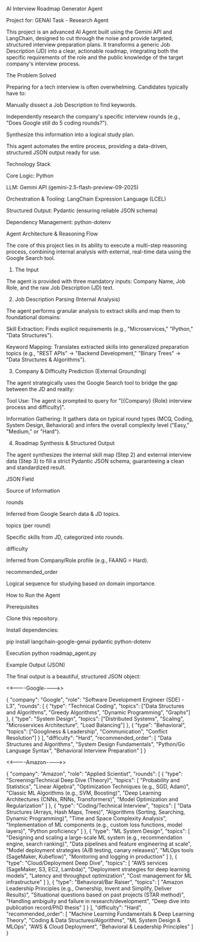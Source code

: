 AI Interview Roadmap Generator Agent

Project for: GENAI Task - Research Agent

This project is an advanced AI Agent built using the Gemini API and LangChain, designed to cut through the noise and provide targeted, structured interview preparation plans. It transforms a generic Job Description (JD) into a clear, actionable roadmap, integrating both the specific requirements of the role and the public knowledge of the target company's interview process.

The Problem Solved

Preparing for a tech interview is often overwhelming. Candidates typically have to:

Manually dissect a Job Description to find keywords.

Independently research the company's specific interview rounds (e.g., "Does Google still do 5 coding rounds?").

Synthesize this information into a logical study plan.

This agent automates the entire process, providing a data-driven, structured JSON output ready for use.

Technology Stack

Core Logic: Python

LLM: Gemini API (gemini-2.5-flash-preview-09-2025)

Orchestration & Tooling: LangChain Expression Language (LCEL)

Structured Output: Pydantic (ensuring reliable JSON schema)

Dependency Management: python-dotenv

Agent Architecture & Reasoning Flow

The core of this project lies in its ability to execute a multi-step reasoning process, combining internal analysis with external, real-time data using the Google Search tool.

1. The Input

The agent is provided with three mandatory inputs: Company Name, Job Role, and the raw Job Description (JD) text.

2. Job Description Parsing (Internal Analysis)

The agent performs granular analysis to extract skills and map them to foundational domains:

Skill Extraction: Finds explicit requirements (e.g., "Microservices," "Python," "Data Structures").

Keyword Mapping: Translates extracted skills into generalized preparation topics (e.g., "REST APIs" → "Backend Development," "Binary Trees" → "Data Structures & Algorithms").

3. Company & Difficulty Prediction (External Grounding)

The agent strategically uses the Google Search tool to bridge the gap between the JD and reality:

Tool Use: The agent is prompted to query for "[{Company} {Role} interview process and difficulty]".

Information Gathering: It gathers data on typical round types (MCQ, Coding, System Design, Behavioral) and infers the overall complexity level ("Easy," "Medium," or "Hard").

4. Roadmap Synthesis & Structured Output

The agent synthesizes the internal skill map (Step 2) and external interview data (Step 3) to fill a strict Pydantic JSON schema, guaranteeing a clean and standardized result.

JSON Field

Source of Information

rounds

Inferred from Google Search data & JD topics.

topics (per round)

Specific skills from JD, categorized into rounds.

difficulty

Inferred from Company/Role profile (e.g., FAANG = Hard).

recommended_order

Logical sequence for studying based on domain importance.

How to Run the Agent

Prerequisites

Clone this repository.

Install dependencies:

pip install langchain-google-genai pydantic python-dotenv

Execution
python roadmap_agent.py


Example Output (JSON)

The final output is a beautiful, structured JSON object:

<<----Google---->>


{
    "company": "Google",
    "role": "Software Development Engineer (SDE) - L3",
    "rounds": [
        {
            "type": "Technical Coding",
            "topics": ["Data Structures and Algorithms", "Greedy Algorithms", "Dynamic Programming", "Graphs"]
        },
        {
            "type": "System Design",
            "topics": ["Distributed Systems", "Scaling", "Microservices Architecture", "Load Balancing"]
        },
        {
            "type": "Behavioral",
            "topics": ["Googliness & Leadership", "Communication", "Conflict Resolution"]
        }
    ],
    "difficulty": "Hard",
    "recommended_order": [
        "Data Structures and Algorithms",
        "System Design Fundamentals",
        "Python/Go Language Syntax",
        "Behavioral Interview Preparation"
    ]
}



<<----Amazon---->>

{
    "company": "Amazon",
    "role": "Applied Scientist",
    "rounds": [
        {
            "type": "Screening/Technical Deep Dive (Theory)",
            "topics": [
                "Probability and Statistics",
                "Linear Algebra",
                "Optimization Techniques (e.g., SGD, Adam)",
                "Classic ML Algorithms (e.g., SVM, Boosting)",
                "Deep Learning Architectures (CNNs, RNNs, Transformers)",
                "Model Optimization and Regularization"
            ]
        },
        {
            "type": "Coding/Technical Interview",
            "topics": [
                "Data Structures (Arrays, Hash Maps, Trees)",
                "Algorithms (Sorting, Searching, Dynamic Programming)",
                "Time and Space Complexity Analysis",
                "Implementation of ML components (e.g., custom loss functions, model layers)",
                "Python proficiency"
            ]
        },
        {
            "type": "ML System Design",
            "topics": [
                "Designing and scaling a large-scale ML system (e.g., recommendation engine, search ranking)",
                "Data pipelines and feature engineering at scale",
                "Model deployment strategies (A/B testing, canary releases)",
                "MLOps tools (SageMaker, Kubeflow)",
                "Monitoring and logging in production"
            ]
        },
        {
            "type": "Cloud/Deployment Deep Dive",
            "topics": [
                "AWS services (SageMaker, S3, EC2, Lambda)",
                "Deployment strategies for deep learning models",
                "Latency and throughput optimization",
                "Cost management for ML infrastructure"
            ]
        },
        {
            "type": "Behavioral/Bar Raiser",
            "topics": [
                "Amazon Leadership Principles (e.g., Ownership, Invent and Simplify, Deliver Results)",
                "Situational questions based on past projects (STAR method)",
                "Handling ambiguity and failure in research/development",
                "Deep dive into publication record/PhD thesis"
            ]
        }
    ],
    "difficulty": "Hard",
    "recommended_order": [
        "Machine Learning Fundamentals & Deep Learning Theory",
        "Coding & Data Structures/Algorithms",
        "ML System Design & MLOps",
        "AWS & Cloud Deployment",
        "Behavioral & Leadership Principles"
    ]
}